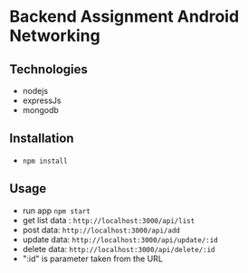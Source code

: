 # __Backend Assignment Android Networking__

## Technologies
- nodejs
- expressJs
- mongodb

## Installation
- `npm install`

## Usage
- run app `npm start`
- get list data : `http://localhost:3000/api/list`
- post data:  `http://localhost:3000/api/add`
- update data:  `http://localhost:3000/api/update/:id`
- delete data:  `http://localhost:3000/api/delete/:id`
- ":id" is parameter taken from the URL

